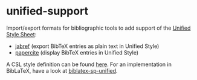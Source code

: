 # unified-support
Import/export formats for bibliographic tools to add support of the [Unified Style Sheet](http://www.linguisticsociety.org/resource/unified-style-sheet):
- [jabref](https://github.com/JabRef/jabref) (export BibTeX entries as plain text in Unified Style)
- [papercite](https://github.com/bpiwowar/papercite) (display BibTeX entries in Unified Style)

A CSL style definition can be found [here](https://www.zotero.org/styles/unified-style-linguistics). 
For an implementation in BibLaTeX, have a look at [biblatex-sp-unified](https://github.com/semprag/biblatex-sp-unified).
